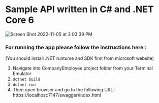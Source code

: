 # Sample API written in C# and .NET Core 6
![Screen Shot 2022-11-05 at 3 03 39 PM](https://user-images.githubusercontent.com/55919572/200117881-0ff0686d-cb9b-4efe-831b-6fedcb8095df.png)

### For running the app please follow the instructions here : 

(You should install .NET runtume and SDK first from microsoft website)

1. Navigate into CompanyEmployee project folder from your Terminal Emulator
2. `dotnet build`
3. `dotnet run`
4. Then open browser and go to the following URL : https://localhost:7147/swagger/index.html
